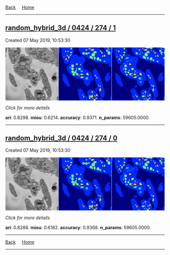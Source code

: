 
[Back](..)&nbsp;&nbsp;&nbsp;&nbsp;&nbsp;[Home](https://leapmanlab.github.io/snapshots)

---

<div class="summary"><a href="1"><h2>random_hybrid_3d / 0424 / 274 / 1</h2></a><p>Created 07 May 2019, 10:53:30
</p><a href="1"><img src="1/media/summary.png" align="center"></a><p>
<i>Click for more details</i>
</p></div>

**ari**: 0.8298. **miou**: 0.6214. **accuracy**: 0.9371. **n_params**: 59605.0000. 

---

<div class="summary"><a href="0"><h2>random_hybrid_3d / 0424 / 274 / 0</h2></a><p>Created 07 May 2019, 10:53:30
</p><a href="0"><img src="0/media/summary.png" align="center"></a><p>
<i>Click for more details</i>
</p></div>

**ari**: 0.8288. **miou**: 0.6182. **accuracy**: 0.9368. **n_params**: 59605.0000. 

---

[Back](..)&nbsp;&nbsp;&nbsp;&nbsp;&nbsp;[Home](https://leapmanlab.github.io/snapshots)

---